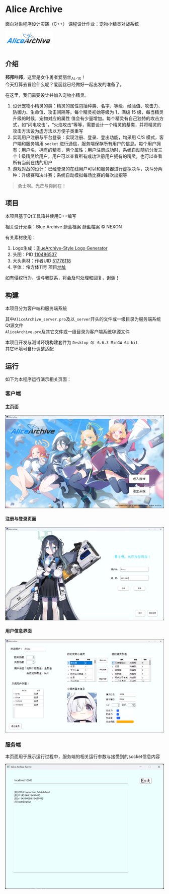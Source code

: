 # Alice Archive
面向对象程序设计实践（C++） 课程设计作业：宠物小精灵对战系统  

<img src="./AliceArchive_Logo.png" alt="Logo" width="30%">

## 介绍
**邦邦咔邦**，这里是女仆勇者爱丽丝<sub>AL-1S</sub>！  
今天打算去冒险什么呢？爱丽丝已经做好一起出发的准备了。  

在这里，我们需要设计并加入宠物小精灵。
1. 设计宠物小精灵的类：精灵的属性包括种类、名字、等级、经验值、攻击力、防御力、生命值、攻击间隔等。每个精灵初始等级为 1，满级 15 级，每当精灵升级的时候，宠物对应的属性
值会有少量增加。每个精灵有自己独特的攻击方式，如“闪电攻击”，“火焰攻击”等等，需要设计一个精灵的基类，并将精灵的攻击方法设为虚方法以方便子类重写  
2. 实现用户注册与平台登录：实现注册、登录、登出功能，均采用 C/S 模式，客户端和服务端用 `socket` 进行通信，服务端保存所有用户的信息。每个用户拥有：用户名、拥有的精灵，两个属性；用户注册成功时，系统自动随机分发三个 1 级精灵给用户。用户可以查看所有成功注册用户拥有的精灵，也可以查看所有当前在线的用户
3. 游戏对战的设计：已经登录的在线用户可以和服务器进行虚拟决斗，决斗分两种：升级赛和决斗赛；系统自动模拟每场比赛的每次出招等  

> 勇士啊。光芒与你同在！

## 项目

本项目基于Qt工具箱并使用C++编写  

相关设计元素：Blue Archive 蔚蓝档案 蔚藍檔案 © NEXON  

有关素材使用：  
1. Logo生成：[BlueArchive-Style Logo Generator](https://lab.nulla.top/ba-logo)  
2. 头图：PID [110486537](https://www.pixiv.net/artworks/110486537)  
3. 大头素材：作者UID [51776118](https://www.pixiv.net/users/51776118)  
4. 字体：伶方体11号 项目[地址](https://github.com/ACh-K/Cubic-11)  

如有侵权行为，请与我联系，将会及时处理和回复，谢谢！

## 构建

本项目分为客户端和服务端系统  
  
其中`AliceArchive_server.pro`及以`_server`开头的文件或一级目录为服务端系统Qt源文件  
`AliceArchive.pro`及其它文件或一级目录为客户端系统Qt源文件  
  
本项目开发与测试环境构建套件为 `Desktop Qt 6.6.3 MinGW 64-bit`  
其它环境可自行调整适配

## 运行

如下为本程序运行演示相关页面：

### 客户端

#### 主页面

![MAIN](./Intro/Main_Page.png)

#### 注册与登录页面

![login](./Intro/Login.png)

#### 用户信息界面

![User](./Intro/Person_Page.png)

### 服务端

本页面用于展示运行过程中，服务端的相关运行参数与接受到的socket信息内容

![Server](./Intro/Server.png)